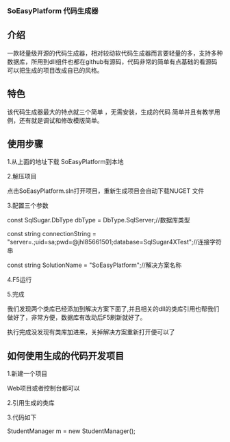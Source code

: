 ### SoEasyPlatform 代码生成器

## 介绍
一款轻量级开源的代码生成器，相对较动软代码生成器而言要轻量的多，支持多种数据库，所用到dll组件也都在github有源码，代码非常的简单有点基础的看源码可以把生成的项目改成自已的风格。

 
## 特色
该代码生成器最大的特点就三个简单 ，无需安装，生成的代码 简单并且有教学用例，还有就是调试和修改模版简单。

 
## 使用步骤
1.从上面的地址下载 SoEasyPlatform到本地  


2.解压项目

点击SoEasyPlatform.sln打开项目，重新生成项目会自动下载NUGET 文件 


3.配置三个参数

const SqlSugar.DbType dbType = DbType.SqlServer;//数据库类型

const string connectionString = "server=.;uid=sa;pwd=@jhl85661501;database=SqlSugar4XTest";//连接字符串

const string SolutionName = "SoEasyPlatform";//解决方案名称
　　

4.F5运行


5.完成

我们发现两个类库已经添加到解决方案下面了,并且相关的dll的类库引用也帮我们做好了，非常方便，数据库有改动后F5刷新就好了。

执行完成没发现有类库加进来，关掉解决方案重新打开便可以了


## 如何使用生成的代码开发项目

 1.新建一个项目

  Web项目或者控制台都可以


 2.引用生成的类库


 3.代码如下

 StudentManager m = new StudentManager();

